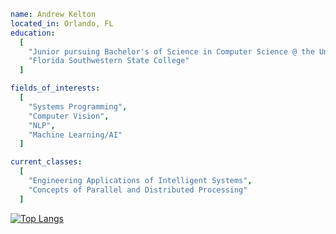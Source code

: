 ```yaml
name: Andrew Kelton
located_in: Orlando, FL
education:
  [
    "Junior pursuing Bachelor's of Science in Computer Science @ the University of Central Florida",
    "Florida Southwestern State College"
  ]

fields_of_interests:
  [
    "Systems Programming",
    "Computer Vision",
    "NLP",
    "Machine Learning/AI"
  ]

current_classes:
  [
    "Engineering Applications of Intelligent Systems",
    "Concepts of Parallel and Distributed Processing"
  ]
```

[![Top Langs](https://github-readme-stats.vercel.app/api/top-langs/?username=AndrewKelton)](https://github.com/AndrewKelton/github-readme-stats)

